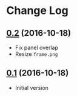 # Change Log

## [0.2](https://github.com/zessx/launchy-material/tree/0.2) (2016-10-18)
- Fix panel overlap
- Resize `frame.png`

## [0.1](https://github.com/zessx/launchy-material/tree/0.2) (2016-10-18)
- Initial version
